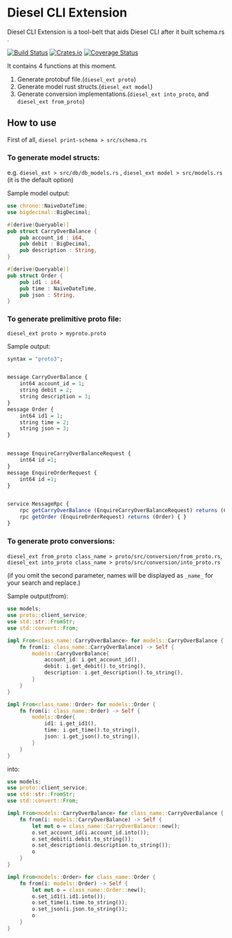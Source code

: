 # Diesel CLI Extension

Diesel CLI Extension is a tool-belt that aids Diesel CLI after it built schema.rs .

[![Build Status](https://travis-ci.org/abbychau/diesel_cli_ext.svg)](https://travis-ci.org/diesel_cli_ext/diesel)
[![Crates.io](https://img.shields.io/crates/v/diesel_cli_ext.svg)](https://crates.io/crates/diesel_cli_ext)
[![Coverage Status](https://coveralls.io/repos/github/abbychau/diesel_cli_ext/badge.svg?branch=master)](https://coveralls.io/github/abbychau/diesel_cli_ext?branch=master)

It contains 4 functions at this moment.
1. Generate protobuf file.(`diesel_ext proto`)
2. Generate model rust structs.(`diesel_ext model`)
3. Generate conversion implementations.(`diesel_ext into_proto`, and `diesel_ext from_proto`)

## How to use

First of all, `diesel print-schema > src/schema.rs` 

### To generate model structs:
e.g. `diesel_ext > src/db/db_models.rs` , `diesel_ext model > src/models.rs` (it is the default option)

Sample model output:
``` rust
use chrono::NaiveDateTime;
use bigdecimal::BigDecimal;

#[derive(Queryable)]
pub struct CarryOverBalance {
    pub account_id : i64,
    pub debit : BigDecimal,
    pub description : String,
}

#[derive(Queryable)]
pub struct Order {
    pub id1 : i64,
    pub time : NaiveDateTime,
    pub json : String,
}
```

### To generate prelimitive proto file:
`diesel_ext proto > myproto.proto`

Sample output:
``` r
syntax = "proto3";


message CarryOverBalance {
    int64 account_id = 1;
    string debit = 2;
    string description = 3;
}
message Order {
    int64 id1 = 1;
    string time = 2;
    string json = 3;
}


message EnquireCarryOverBalanceRequest {
    int64 id =1;
}
message EnquireOrderRequest {
    int64 id =1;
}


service MessageRpc {
    rpc getCarryOverBalance (EnquireCarryOverBalanceRequest) returns (CarryOverBalance) { }
    rpc getOrder (EnquireOrderRequest) returns (Order) { }
}
```

### To generate proto conversions:
`diesel_ext from_proto class_name > proto/src/conversion/from_proto.rs`, `diesel_ext into_proto class_name > proto/src/conversion/into_proto.rs`

(if you omit the second parameter, names will be displayed as `_name_` for your search and replace.)

Sample output(from):
``` rust
use models;
use proto::client_service;
use std::str::FromStr;
use std::convert::From;

impl From<class_name::CarryOverBalance> for models::CarryOverBalance {
    fn from(i: class_name::CarryOverBalance) -> Self {
        models::CarryOverBalance{
            account_id: i.get_account_id(),
            debit: i.get_debit().to_string(),
            description: i.get_description().to_string(),
        }
    }
}

impl From<class_name::Order> for models::Order {
    fn from(i: class_name::Order) -> Self {
        models::Order{
            id1: i.get_id1(),
            time: i.get_time().to_string(),
            json: i.get_json().to_string(),
        }
    }
}

```

into:
``` rust
use models;
use proto::client_service;
use std::str::FromStr;
use std::convert::From;

impl From<models::CarryOverBalance> for class_name::CarryOverBalance {
    fn from(i: models::CarryOverBalance) -> Self {
        let mut o = class_name::CarryOverBalance::new();
        o.set_account_id(i.account_id.into());
        o.set_debit(i.debit.to_string());
        o.set_description(i.description.to_string());
        o
    }
}

impl From<models::Order> for class_name::Order {
    fn from(i: models::Order) -> Self {
        let mut o = class_name::Order::new();
        o.set_id1(i.id1.into());
        o.set_time(i.time.to_string());
        o.set_json(i.json.to_string());
        o
    }
}
```
